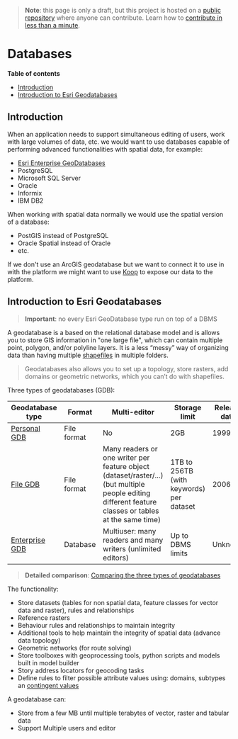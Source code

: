 > **Note**: this page is only a draft, but this project is hosted on a [public repository](https://github.com/hhkaos/awesome-arcgis) where anyone can contribute. Learn how to [contribute in less than a minute](https://github.com/hhkaos/awesome-arcgis/blob/master/CONTRIBUTING.md#contributions).

# Databases

<!-- START doctoc generated TOC please keep comment here to allow auto update -->
<!-- DON'T EDIT THIS SECTION, INSTEAD RE-RUN doctoc TO UPDATE -->
**Table of contents**

- [Introduction](#introduction)
- [Introduction to Esri Geodatabases](#introduction-to-esri-geodatabases)

<!-- END doctoc generated TOC please keep comment here to allow auto update -->

## Introduction

When an application needs to support simultaneous editing of users, work with large volumes of data, etc. we would want to use databases capable of performing advanced functionalities with spatial data, for example:

* [Esri Enterprise GeoDatabases](./enterprise-geodatabase/README.md)
* PostgreSQL
* Microsoft SQL Server
* Oracle
* Informix
* IBM DB2

When working with spatial data normally we would use the spatial version of a database:

* PostGIS instead of PostgreSQL
* Oracle Spatial instead of Oracle
* etc.

If we don't use an ArcGIS geodatabase but we want to connect it to use in with the platform we might want to use [Koop](../../../developers//profiles/devops/technologies/koop/README.md) to expose our data to the platform.


## Introduction to Esri Geodatabases

> **Important**: no every Esri GeoDatabase type run on top of a DBMS

A geodatabase is a based on the relational database model and is allows you to store GIS information in "one large file", which can contain multiple point, polygon, and/or polyline layers. It is a less “messy” way of organizing data than having multiple [shapefiles](../shapefile/README.md) in multiple folders.

> Geodatabases also allows you to set up a topology, store rasters, add domains or geometric networks, which you can’t do with shapefiles.

Three types of geodatabases (GDB):

|Geodatabase type|Format|Multi-editor|Storage limit|Release date|
|---|---|---|---|---|
|[Personal GDB](../file-formats/mdb/README.md)| File format|No|2GB|1999
|[File GDB](../file-formats/dgb/README.md)|File format|Many readers or one writer per feature object (dataset/raster/...) (but multiple people editing different feature classes or tables at the same time)|1TB to 256TB (with keywords) per dataset|2006
|[Enterprise GDB](./enterprise-geodatabase/README.md)| Database|Multiuser: many readers and many writers (unlimited editors)|Up to DBMS limits|Unknown|

> **Detailed comparison**: [Comparing the three types of geodatabases](http://desktop.arcgis.com/en/arcmap/latest/manage-data/geodatabases/types-of-geodatabases.htm)


The functionality:

* Store datasets (tables for non spatial data, feature classes for vector data and raster), rules and relationships
* Reference rasters
* Behaviour rules and relationships to maintain integrity
* Additional tools to help maintain the integrity of spatial data (advance data topology)
* Geometric networks (for route solving)
* Store toolboxes with geoprocessing tools, python scripts and models built in model builder
* Story address locators for geocoding tasks
* Define rules to filter possible attribute values using: domains, subtypes an [contingent values](https://pro.arcgis.com/en/pro-app/help/data/geodatabases/overview/contingent-values.htm)

A geodatabase can:

* Store from a few MB until multiple terabytes of vector, raster and tabular data
* Support Multiple users and editor
